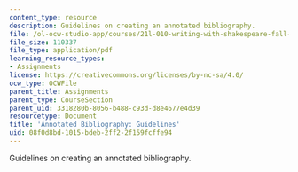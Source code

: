 ```yaml
---
content_type: resource
description: Guidelines on creating an annotated bibliography.
file: /ol-ocw-studio-app/courses/21l-010-writing-with-shakespeare-fall-2010/08f0d8bd1015bdeb2ff22f159fcffe94_MIT21L_010F10_assn07.pdf
file_size: 110337
file_type: application/pdf
learning_resource_types:
- Assignments
license: https://creativecommons.org/licenses/by-nc-sa/4.0/
ocw_type: OCWFile
parent_title: Assignments
parent_type: CourseSection
parent_uid: 3318280b-8056-b488-c93d-d8e4677e4d39
resourcetype: Document
title: 'Annotated Bibliography: Guidelines'
uid: 08f0d8bd-1015-bdeb-2ff2-2f159fcffe94
---
```

Guidelines on creating an annotated bibliography.